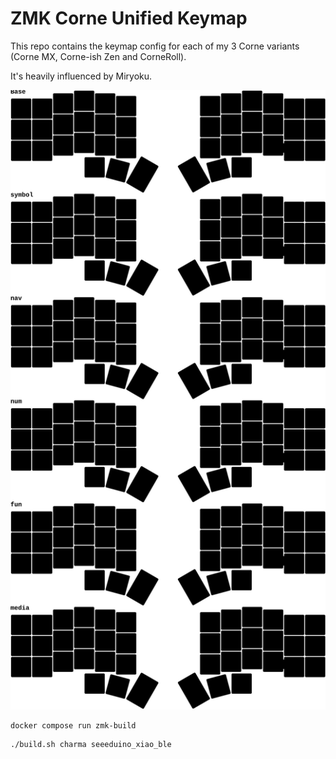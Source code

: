 # ZMK Corne Unified Keymap

This repo contains the keymap config for each of my 3 Corne variants (Corne MX, Corne-ish Zen and CorneRoll).

It's heavily influenced by Miryoku.

![Keymap](keymap-drawer/base.svg)


```sh
docker compose run zmk-build
```

```sh
./build.sh charma seeeduino_xiao_ble

```